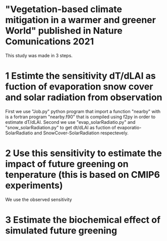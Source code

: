 # "Vegetation-based climate mitigation in a warmer and greener World" published in Nature Comunications 2021

This study was made in 3 steps. 

# 1  Estimte the sensitivity dT/dLAI as fuction of evaporation snow cover and solar radiation from observation 
First we use "Job.py" python program that import a function "nearby" with is a fortran program "nearby.f90" that is compiled using f2py in order to estimate dT/dLAI.
Second we use "evap_solarRadiatio.py" and "snow_solarRadiation.py" to get dt/dLAI as fuction of evaporatio-SolarRadiatio and SnowCover-SolarRadiation respectevely.
 
# 2  Use this sensitivity to estimate the impact of future greening on tenperature (this is based on CMIP6 experiments)
We use the observed sensitivity 

# 3  Estimate the biochemical effect of simulated future greening

